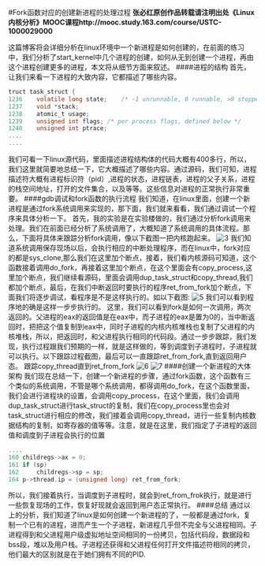#Fork函数对应的创建新进程的处理过程
**张必红原创作品转载请注明出处《Linux内核分析》MOOC课程http://mooc.study.163.com/course/USTC-1000029000**

这篇博客将会详细分析在linux环境中一个新进程是如何创建的，在前面的练习中，我们分析了start_kernel中几个进程的创建，如何从无到创建一个进程，再由这个进程创建更多的进程，本文将从细节方面来叙述。
####进程的结构
首先，让我们来看一下进程的大致内容，它都描述了哪些内容。
``` C
truct task_struct {
1236	volatile long state;	/* -1 unrunnable, 0 runnable, >0 stopped */
1237	void *stack;
1238	atomic_t usage;
1239	unsigned int flags;	/* per process flags, defined below */
1240	unsigned int ptrace;
....
....
```
我们可看一下linux源代码，里面描述进程结构体的代码大概有400多行，所以，我们这里就简要地总结一下，它大概描述了哪些内容。通过源码，我们可知，进程描述符大概有进程标识符（pid）,进程的状态，进程链表，进程的父子关系，进程的栈空间地址，打开的文件集合，以及等等。这些信息对进程的正常执行非常重要。
####gdb调试和fork函数的执行流程
我们知道，在linux里面，创建一个新进程是通过fork系统调用来实现的，那下面，我们就来看看，我们通过调试一个程序来具体分析一下。
首先，我的实验是在实验楼做的，我们通过分析fork调用来处理。我们在前面已经分析了系统调用了，大概知道了系统调用的具体流程。那么，下面将具体来跟踪分析fork调用，像以下截图一把内核跑起来。
![3](https://github.com/zbh24/LinuxCourseBlog/blob/master/fork/3.png)
我们知道系统调用保存现场以后，会执行相应的中断处理程序，而在linux中，fork对应的都是sys_clone,那么我们在这里加个断点，接着，我们看内核源码可知道，这个函数接着调用do_fork，再接着这里加个断点，在这个里面会有copy_process,这里加个断点，我们继续看源码，里面会调用dup_task_struct和copy_thread,我们都加个断点，最后，在我们中断返回时要执行的程序ret_from_fork加个断点，下面我们将逐步调试，看程序是不是这样执行的。如以下截图:
![5](https://github.com/zbh24/LinuxCourseBlog/blob/master/fork/5.png)
我们可以看到程序地的确是这样一步步执行的。
这里，我们可以看到fork是如何一次调用，两次返回的。父进程的eax的返回值是在eax中，而子进程的eax是置为0的，当中断返回时，把把这个值复制到eax中，同时子进程的内核内核堆栈也复制了父进程的内核堆栈，所以，把返回时，和父进程执行相同的代码段。通过一步步跟踪，我们发现，执行过程跟我们预期的一样，就是这样做的，等到调度到子进程时，子进程就可以执行。以下跟踪过程截图，最后可以一直跟踪ret_from_fork,直到返回用户态。
跟踪copy_thread直到ret_from_fork
![6](https://github.com/zbh24/LinuxCourseBlog/blob/master/fork/6.png)
![7](https://github.com/zbh24/LinuxCourseBlog/blob/master/fork/7.png)
####创建一个新进程的大体架构
我们现在总结一下，创建一个新进程的步骤，通过fork函数，这个函数有三个类似的系统调用，不管是哪个系统调用，都得调用do_fork，在这个函数里面，我们会进行进程块的设置，会调用copy_process，在这个里面，我们会调用dup_task_struct进行task_struct的复制，我们在copy_process里也会对task_struct进行相应的修改，我们接着会调用copy_thread，进行一些复制内核数据结构的复制，如寄存器的值等等。注意，就是在这里，我们指定了子进程的返回值和调度到子进程会执行的位置
``` C
....
160	childregs->ax = 0;
161	if (sp)
162		childregs->sp = sp;
164	p->thread.ip = (unsigned long) ret_from_fork;
```
所以，我们接着执行，当调度到子进程时，就会到ret_from_frok执行，就是进行一些恢复现场的工作，恢复好现就会返回到用户态正常执行。
####总结
通过以上的分析，我们知道了linux是如何创建一个新进程的了，一般都是通过fork，复制一个已有的进程，进而产生一个子进程，新进程几乎但不完全与父进程相同。子进程得到和父进程用户级虚拟地址空间相同的一份拷贝，包括代码段，数据段和bss段，堆以及用户栈。子进程还获得和父进程任何打开文件描述符相同的拷贝，他们最大的区别就是在于她们拥有不同的PID.

